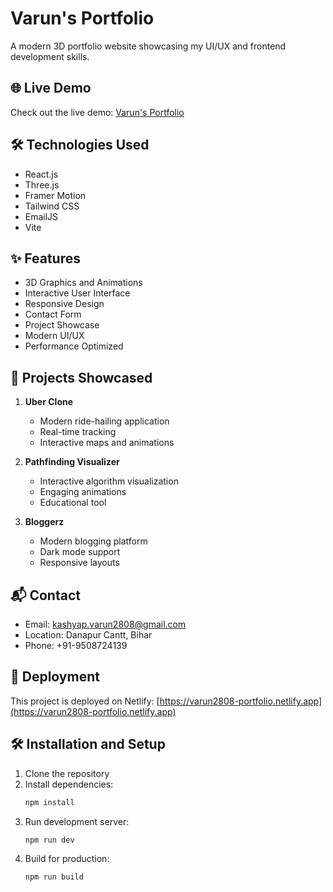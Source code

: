 # Varun's Portfolio

A modern 3D portfolio website showcasing my UI/UX and frontend development skills.

## 🌐 Live Demo

Check out the live demo: [Varun's Portfolio](https://varun2808-portfolio.netlify.app)

## 🛠️ Technologies Used

- React.js
- Three.js
- Framer Motion
- Tailwind CSS
- EmailJS
- Vite

## ✨ Features

- 3D Graphics and Animations
- Interactive User Interface
- Responsive Design
- Contact Form
- Project Showcase
- Modern UI/UX
- Performance Optimized

## 🚀 Projects Showcased

1. **Uber Clone**
   - Modern ride-hailing application
   - Real-time tracking
   - Interactive maps and animations

2. **Pathfinding Visualizer**
   - Interactive algorithm visualization
   - Engaging animations
   - Educational tool

3. **Bloggerz**
   - Modern blogging platform
   - Dark mode support
   - Responsive layouts

## 📬 Contact

- Email: kashyap.varun2808@gmail.com
- Location: Danapur Cantt, Bihar
- Phone: +91-9508724139

## 🔗 Deployment

This project is deployed on Netlify: [https://varun2808-portfolio.netlify.app](https://varun2808-portfolio.netlify.app)

## 🛠️ Installation and Setup

1. Clone the repository
2. Install dependencies:
   ```bash
   npm install
   ```
3. Run development server:
   ```bash
   npm run dev
   ```
4. Build for production:
   ```bash
   npm run build
   ```
